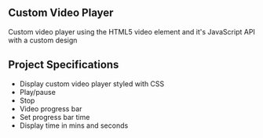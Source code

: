 ## Custom Video Player

Custom video player using the HTML5 video element and it's JavaScript API with a custom design

## Project Specifications 

- Display custom video player styled with CSS
- Play/pause
- Stop
- Video progress bar
- Set progress bar time
- Display time in mins and seconds
